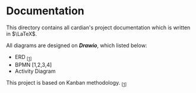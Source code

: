 # Documentation
This directory contains all cardian's project documentation which is written in $\LaTeX$.

All diagrams are designed on ***Drawio***, which listed below:
+ ERD <sub>\[[1][erd]\]</sub>
+ BPMN [1,2,3,4]
+ Activity Diagram

This project is based on Kanban methodology. <sub>\[[1][kanban]\]</sub>

[erd]: https://www.visual-paradigm.com/guide/data-modeling/what-is-entity-relationship-diagram "What is entity relationship diagram"
[kanban]: https://docs.kanboard.org/en/latest/user_guide/introduction.html "What is Kanban?"